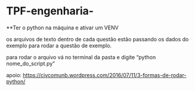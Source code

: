 # TPF-engenharia-

**Ter o python na máquina e ativar um VENV

os arquivos de texto dentro de cada questão estão passando os dados do exemplo para rodar a questão de exemplo.

para rodar o arquivo vá no terminal da pasta e digite “python nome_do_script.py”

apoio: 
https://civcomunb.wordpress.com/2016/07/11/3-formas-de-rodar-python/

